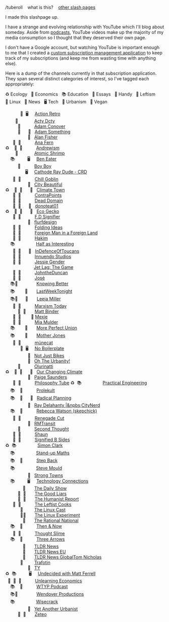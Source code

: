 /tuberoll&nbsp;&nbsp;&nbsp;&nbsp;<a title="Blogroll, but for YouTube subscriptions" onclick="alert('Blogroll, but for YouTube subscriptions')">what is this?</a>&nbsp;&nbsp;&nbsp;&nbsp;[other slash pages](/slashes.md)

I made this slashpage up.

I have a strange and evolving relationship with YouTube which I'll blog about someday. Aside from [podcasts](/podroll.md), YouTube videos make up the majority of my media consumption so I thought that they deserved their own page.

I don't have a Google account, but watching YouTube is important enough to me that I created a [custom subscription management application](https://john.me.tz/youtube) to keep track of my subscriptions (and keep me from wasting time with anything else).

Here is a dump of the channels currently in that subscription application. They span several distinct categories of interest, so I've tagged each appropriately:

♻️&nbsp;Ecology&nbsp;&nbsp;&#32;
💸&nbsp;Economics&nbsp;&nbsp;&#32;
📚&nbsp;Education&nbsp;&nbsp;&#32;
📝&nbsp;Essays&nbsp;&nbsp;&#32;
🔨&nbsp;Handy&nbsp;&nbsp;&#32;
🌹&nbsp;Leftism&nbsp;&nbsp;&#32;
🐧&nbsp;Linux&nbsp;&nbsp;&#32;
📰&nbsp;News&nbsp;&nbsp;&#32;
🖥️&nbsp;Tech&nbsp;&nbsp;&#32;
🚊&nbsp;Urbanism&nbsp;&nbsp;&#32;
🥕&nbsp;Vegan&nbsp;&nbsp;&#32;

&nbsp;&nbsp;&nbsp;&nbsp;&nbsp;&nbsp;&nbsp;&nbsp;&nbsp;&nbsp;&nbsp;&nbsp;🐧&nbsp;&nbsp;🖥️&nbsp;&nbsp;&nbsp;&nbsp;&nbsp;[Action&nbsp;Retro](https://www.youtube.com/channel/UCoL8olX-259lS1N6QPyP4IQ)<br>
&nbsp;&nbsp;&nbsp;&nbsp;&nbsp;&nbsp;&nbsp;&nbsp;🔨&nbsp;&nbsp;&nbsp;&nbsp;&nbsp;&nbsp;&nbsp;&nbsp;&nbsp;&nbsp;&nbsp;&nbsp;&nbsp;[Acty&nbsp;Dcty](https://www.youtube.com/channel/UC9WVr_QM5Q06r6qTQlzLpjQ)<br>
&nbsp;&nbsp;&nbsp;&nbsp;&nbsp;&nbsp;&nbsp;&nbsp;&nbsp;&nbsp;🌹&nbsp;&nbsp;&nbsp;&nbsp;&nbsp;&nbsp;&nbsp;&nbsp;&nbsp;&nbsp;&nbsp;[Adam&nbsp;Conover](https://www.youtube.com/channel/UC-kM5kL9CgjN9s9pim089gg)<br>
&nbsp;&nbsp;&nbsp;&nbsp;&nbsp;&nbsp;&nbsp;&nbsp;&nbsp;&nbsp;🌹&nbsp;&nbsp;&nbsp;&nbsp;&nbsp;&nbsp;🚊&nbsp;&nbsp;&nbsp;[Adam&nbsp;Something](https://www.youtube.com/channel/UCcvfHa-GHSOHFAjU0-Ie57A)<br>
&nbsp;&nbsp;&nbsp;&nbsp;&nbsp;&nbsp;&nbsp;&nbsp;&nbsp;&nbsp;&nbsp;&nbsp;&nbsp;&nbsp;&nbsp;&nbsp;&nbsp;&nbsp;🚊&nbsp;&nbsp;&nbsp;[Alan&nbsp;Fisher](https://www.youtube.com/channel/UC-LM91jkqJdWFvm9B5G-w7Q)<br>
&nbsp;&nbsp;&nbsp;&nbsp;&nbsp;&nbsp;📝&nbsp;&nbsp;🌹&nbsp;&nbsp;&nbsp;&nbsp;&nbsp;&nbsp;&nbsp;&nbsp;&nbsp;&nbsp;&nbsp;[Ana&nbsp;Fern](https://www.youtube.com/channel/UCMqX7lwJL_FdL5b_-AiJkWA)<br>
♻️&nbsp;&nbsp;&nbsp;&nbsp;📝&nbsp;&nbsp;🌹&nbsp;&nbsp;&nbsp;&nbsp;&nbsp;&nbsp;&nbsp;&nbsp;&nbsp;&nbsp;&nbsp;[Andrewism](https://www.youtube.com/channel/UCN__G2hSqRKuqedN3M0JCDg)<br>
&nbsp;&nbsp;&nbsp;&nbsp;&nbsp;&nbsp;&nbsp;&nbsp;🔨&nbsp;&nbsp;&nbsp;&nbsp;&nbsp;&nbsp;&nbsp;&nbsp;&nbsp;&nbsp;&nbsp;&nbsp;&nbsp;[Atomic&nbsp;Shrimp](https://www.youtube.com/channel/UCSl5Uxu2LyaoAoMMGp6oTJA)<br>
&nbsp;&nbsp;&nbsp;&nbsp;📚&nbsp;&nbsp;&nbsp;&nbsp;&nbsp;&nbsp;&nbsp;&nbsp;&nbsp;&nbsp;🖥️&nbsp;&nbsp;&nbsp;&nbsp;&nbsp;[Ben&nbsp;Eater](https://www.youtube.com/channel/UCS0N5baNlQWJCUrhCEo8WlA)<br>
&nbsp;&nbsp;&nbsp;&nbsp;&nbsp;&nbsp;&nbsp;&nbsp;&nbsp;&nbsp;🌹&nbsp;&nbsp;&nbsp;&nbsp;&nbsp;&nbsp;&nbsp;&nbsp;&nbsp;&nbsp;&nbsp;[Boy&nbsp;Boy](https://www.youtube.com/channel/UC_S45UpAYVuc0fYEcHN9BVQ)<br>
&nbsp;&nbsp;&nbsp;&nbsp;&nbsp;&nbsp;&nbsp;&nbsp;&nbsp;&nbsp;&nbsp;&nbsp;&nbsp;&nbsp;&nbsp;&nbsp;🖥️&nbsp;&nbsp;&nbsp;&nbsp;&nbsp;[Cathode&nbsp;Ray&nbsp;Dude&nbsp;-&nbsp;CRD](https://www.youtube.com/channel/UCXnNibvR_YIdyPs8PZIBoEw)<br>
&nbsp;&nbsp;&nbsp;&nbsp;&nbsp;&nbsp;📝&nbsp;&nbsp;🌹&nbsp;&nbsp;&nbsp;&nbsp;&nbsp;&nbsp;&nbsp;&nbsp;&nbsp;&nbsp;&nbsp;[Chill&nbsp;Goblin](https://www.youtube.com/channel/UC4gHQVTdWoU40Lm-dqhe0UQ)<br>
&nbsp;&nbsp;&nbsp;&nbsp;&nbsp;&nbsp;&nbsp;&nbsp;&nbsp;&nbsp;&nbsp;&nbsp;&nbsp;&nbsp;&nbsp;&nbsp;&nbsp;&nbsp;🚊&nbsp;&nbsp;&nbsp;[City&nbsp;Beautiful](https://www.youtube.com/channel/UCGc8ZVCsrR3dAuhvUbkbToQ)<br>
♻️&nbsp;&nbsp;&nbsp;&nbsp;📝&nbsp;&nbsp;🌹&nbsp;&nbsp;&nbsp;&nbsp;&nbsp;&nbsp;🚊&nbsp;&nbsp;&nbsp;[Climate&nbsp;Town](https://www.youtube.com/channel/UCuVLG9pThvBABcYCm7pkNkA)<br>
&nbsp;&nbsp;&nbsp;&nbsp;&nbsp;&nbsp;📝&nbsp;&nbsp;🌹&nbsp;&nbsp;&nbsp;&nbsp;&nbsp;&nbsp;&nbsp;&nbsp;&nbsp;&nbsp;&nbsp;[ContraPoints](https://www.youtube.com/channel/UCNvsIonJdJ5E4EXMa65VYpA)<br>
&nbsp;&nbsp;&nbsp;&nbsp;&nbsp;&nbsp;📝&nbsp;&nbsp;🌹&nbsp;&nbsp;&nbsp;&nbsp;&nbsp;&nbsp;&nbsp;&nbsp;&nbsp;&nbsp;&nbsp;[Dead&nbsp;Domain](https://www.youtube.com/channel/UCAc145AxrdULcdOUfD8T-kg)<br>
&nbsp;&nbsp;&nbsp;&nbsp;&nbsp;&nbsp;📝&nbsp;&nbsp;🌹&nbsp;&nbsp;&nbsp;&nbsp;&nbsp;&nbsp;🚊&nbsp;&nbsp;&nbsp;[donoteat01](https://www.youtube.com/channel/UCFdazs-6CNzSVv1J0a-qy4A)<br>
♻️&nbsp;&nbsp;&nbsp;&nbsp;📝&nbsp;&nbsp;🌹&nbsp;&nbsp;&nbsp;&nbsp;&nbsp;&nbsp;🚊&nbsp;&nbsp;&nbsp;[Eco&nbsp;Gecko](https://www.youtube.com/channel/UCJZV6sai-juDs4zAbAMVhfA)<br>
&nbsp;&nbsp;&nbsp;&nbsp;&nbsp;&nbsp;📝&nbsp;&nbsp;🌹&nbsp;&nbsp;&nbsp;&nbsp;&nbsp;&nbsp;&nbsp;&nbsp;&nbsp;&nbsp;&nbsp;[F.D&nbsp;Signifier](https://www.youtube.com/channel/UCgi2u-lGY-2i2ubLsUr6FbQ)<br>
&nbsp;&nbsp;&nbsp;&nbsp;&nbsp;&nbsp;&nbsp;&nbsp;&nbsp;&nbsp;&nbsp;&nbsp;&nbsp;&nbsp;&nbsp;&nbsp;&nbsp;&nbsp;🚊&nbsp;&nbsp;&nbsp;[flurfdesign](https://www.youtube.com/channel/UC4Ea08o2cjuswigA89V32DA)<br>
&nbsp;&nbsp;&nbsp;&nbsp;&nbsp;&nbsp;📝&nbsp;&nbsp;🌹&nbsp;&nbsp;&nbsp;&nbsp;&nbsp;&nbsp;&nbsp;&nbsp;&nbsp;&nbsp;&nbsp;[Folding&nbsp;Ideas](https://www.youtube.com/channel/UCyNtlmLB73-7gtlBz00XOQQ)<br>
&nbsp;&nbsp;&nbsp;&nbsp;&nbsp;&nbsp;📝&nbsp;&nbsp;🌹&nbsp;&nbsp;&nbsp;&nbsp;&nbsp;&nbsp;&nbsp;&nbsp;&nbsp;&nbsp;&nbsp;[Foreign&nbsp;Man in a Foreign Land](https://www.youtube.com/channel/UC1qBXNO9sM4xV0wKC0_SlYQ)<br>
&nbsp;&nbsp;&nbsp;&nbsp;&nbsp;&nbsp;📝&nbsp;&nbsp;🌹&nbsp;&nbsp;&nbsp;&nbsp;&nbsp;&nbsp;&nbsp;&nbsp;&nbsp;&nbsp;&nbsp;[Hakim](https://www.youtube.com/channel/UCPPZoYsfoSekIpLcz9plX1Q)<br>
&nbsp;&nbsp;&nbsp;&nbsp;📚&nbsp;&nbsp;&nbsp;&nbsp;&nbsp;&nbsp;&nbsp;&nbsp;&nbsp;&nbsp;&nbsp;&nbsp;&nbsp;&nbsp;&nbsp;&nbsp;&nbsp;[Half&nbsp;as&nbsp;Interesting](https://www.youtube.com/channel/UCuCkxoKLYO_EQ2GeFtbM_bw)<br>
&nbsp;&nbsp;&nbsp;&nbsp;&nbsp;&nbsp;📝&nbsp;&nbsp;🌹&nbsp;&nbsp;&nbsp;&nbsp;&nbsp;&nbsp;🚊&nbsp;&nbsp;&nbsp;[InDefenceOfToucans](https://www.youtube.com/channel/UCf64D7Vl2l4dZcVgDXlAkgg)<br>
&nbsp;&nbsp;&nbsp;&nbsp;&nbsp;&nbsp;📝&nbsp;&nbsp;🌹&nbsp;&nbsp;&nbsp;&nbsp;&nbsp;&nbsp;&nbsp;&nbsp;&nbsp;&nbsp;&nbsp;[Innuendo&nbsp;Studios](https://www.youtube.com/channel/UC5fdssPqmmGhkhsJi4VcckA)<br>
&nbsp;&nbsp;&nbsp;&nbsp;&nbsp;&nbsp;📝&nbsp;&nbsp;🌹&nbsp;&nbsp;&nbsp;&nbsp;&nbsp;&nbsp;&nbsp;&nbsp;&nbsp;&nbsp;&nbsp;[Jessie&nbsp;Gender](https://www.youtube.com/channel/UChBcQ24GbjS5xCXm3K4e8-A)<br>
&nbsp;&nbsp;&nbsp;&nbsp;&nbsp;&nbsp;&nbsp;&nbsp;&nbsp;&nbsp;&nbsp;&nbsp;&nbsp;&nbsp;&nbsp;&nbsp;&nbsp;&nbsp;&nbsp;&nbsp;&nbsp;&nbsp;&nbsp;[Jet&nbsp;Lag: The Game](https://www.youtube.com/channel/UCxkM67T_Iele-mRVUiBkRqg)<br>
&nbsp;&nbsp;&nbsp;&nbsp;&nbsp;&nbsp;📝&nbsp;&nbsp;🌹&nbsp;&nbsp;&nbsp;&nbsp;&nbsp;&nbsp;&nbsp;&nbsp;&nbsp;&nbsp;&nbsp;[JohntheDuncan](https://www.youtube.com/channel/UCjZNuiHWaxFhtaI1EAlSXlg)<br>
&nbsp;&nbsp;&nbsp;&nbsp;&nbsp;&nbsp;📝&nbsp;&nbsp;🌹&nbsp;&nbsp;&nbsp;&nbsp;&nbsp;&nbsp;&nbsp;&nbsp;&nbsp;&nbsp;&nbsp;[José](https://www.youtube.com/channel/UCeDKIj0G5XbultKOQnacu_w)<br>
&nbsp;&nbsp;&nbsp;&nbsp;📚📝&nbsp;&nbsp;&nbsp;&nbsp;&nbsp;&nbsp;&nbsp;&nbsp;&nbsp;&nbsp;&nbsp;&nbsp;&nbsp;&nbsp;&nbsp;[Knowing&nbsp;Better](https://www.youtube.com/channel/UC8XjmAEDVZSCQjI150cb4QA)<br>
&nbsp;&nbsp;&nbsp;&nbsp;📚&nbsp;&nbsp;&nbsp;&nbsp;&nbsp;&nbsp;&nbsp;&nbsp;📰&nbsp;&nbsp;&nbsp;&nbsp;&nbsp;&nbsp;&nbsp;[LastWeekTonight](https://www.youtube.com/channel/UC3XTzVzaHQEd30rQbuvCtTQ)<br>
&nbsp;&nbsp;&nbsp;&nbsp;📚📝&nbsp;&nbsp;&nbsp;&nbsp;&nbsp;&nbsp;📰&nbsp;&nbsp;&nbsp;&nbsp;&nbsp;&nbsp;&nbsp;[Leeja&nbsp;Miller](https://www.youtube.com/channel/UCb3cDvWiHwRzQaK81PrISbg)<br>
&nbsp;&nbsp;&nbsp;&nbsp;&nbsp;&nbsp;📝&nbsp;&nbsp;🌹&nbsp;&nbsp;&nbsp;&nbsp;&nbsp;&nbsp;&nbsp;&nbsp;&nbsp;&nbsp;&nbsp;[Marxism&nbsp;Today](https://www.youtube.com/channel/UCpBRZBzWQ_cCc_9zKG08L-g)<br>
&nbsp;&nbsp;&nbsp;&nbsp;&nbsp;&nbsp;&nbsp;&nbsp;&nbsp;&nbsp;🌹&nbsp;&nbsp;📰&nbsp;&nbsp;&nbsp;&nbsp;&nbsp;&nbsp;&nbsp;[Matt&nbsp;Binder](https://www.youtube.com/channel/UChTUjTgpEv-e88UDAaUIsPA)<br>
&nbsp;&nbsp;&nbsp;&nbsp;&nbsp;&nbsp;📝&nbsp;&nbsp;🌹&nbsp;&nbsp;&nbsp;&nbsp;&nbsp;&nbsp;&nbsp;&nbsp;🥕&nbsp;[Mexie](https://www.youtube.com/channel/UCepkun0sH16b-mqxBN22ogA)<br>
&nbsp;&nbsp;&nbsp;&nbsp;&nbsp;&nbsp;📝&nbsp;&nbsp;🌹&nbsp;&nbsp;&nbsp;&nbsp;&nbsp;&nbsp;&nbsp;&nbsp;&nbsp;&nbsp;&nbsp;[Mia&nbsp;Mulder](https://www.youtube.com/channel/UC_OttpBEWWzSUlZbk5qmhSA)<br>
&nbsp;&nbsp;&nbsp;&nbsp;📚&nbsp;&nbsp;&nbsp;&nbsp;&nbsp;&nbsp;&nbsp;&nbsp;📰&nbsp;&nbsp;&nbsp;&nbsp;&nbsp;&nbsp;&nbsp;[More&nbsp;Perfect&nbsp;Union](https://www.youtube.com/channel/UCehBVAPy-bxmnbNARF-_tvA)<br>
&nbsp;&nbsp;&nbsp;&nbsp;📚&nbsp;&nbsp;&nbsp;&nbsp;&nbsp;&nbsp;&nbsp;&nbsp;📰&nbsp;&nbsp;&nbsp;&nbsp;&nbsp;&nbsp;&nbsp;[Mother&nbsp;Jones](https://www.youtube.com/channel/UCbWB33FQvFiV0Pq9Calkgzw)<br>
&nbsp;&nbsp;&nbsp;&nbsp;&nbsp;&nbsp;📝&nbsp;&nbsp;🌹&nbsp;&nbsp;&nbsp;&nbsp;&nbsp;&nbsp;&nbsp;&nbsp;&nbsp;&nbsp;&nbsp;[münecat](https://www.youtube.com/channel/UCqNpjt_UcMPgm_9gphZgHYA)<br>
&nbsp;&nbsp;&nbsp;&nbsp;&nbsp;&nbsp;&nbsp;&nbsp;&nbsp;&nbsp;&nbsp;&nbsp;🐧&nbsp;&nbsp;🖥️&nbsp;&nbsp;&nbsp;&nbsp;&nbsp;[No&nbsp;Boilerplate](https://www.youtube.com/channel/UCUMwY9iS8oMyWDYIe6_RmoA)<br>
&nbsp;&nbsp;&nbsp;&nbsp;&nbsp;&nbsp;&nbsp;&nbsp;&nbsp;&nbsp;&nbsp;&nbsp;&nbsp;&nbsp;&nbsp;&nbsp;&nbsp;&nbsp;🚊&nbsp;&nbsp;&nbsp;[Not&nbsp;Just Bikes](https://www.youtube.com/channel/UC0intLFzLaudFG-xAvUEO-A)<br>
&nbsp;&nbsp;&nbsp;&nbsp;&nbsp;&nbsp;&nbsp;&nbsp;&nbsp;&nbsp;&nbsp;&nbsp;&nbsp;&nbsp;&nbsp;&nbsp;&nbsp;&nbsp;🚊&nbsp;&nbsp;&nbsp;[Oh&nbsp;The Urbanity!](https://www.youtube.com/channel/UCN5CBM1NkqDYAHgS-AbgGHA)<br>
&nbsp;&nbsp;&nbsp;&nbsp;&nbsp;&nbsp;&nbsp;&nbsp;&nbsp;&nbsp;🌹&nbsp;&nbsp;&nbsp;&nbsp;&nbsp;&nbsp;&nbsp;&nbsp;&nbsp;&nbsp;&nbsp;[Olurinatti](https://www.youtube.com/channel/UCb-capTCx4yI3fjZrtDKKEw)<br>
♻️&nbsp;&nbsp;&nbsp;&nbsp;📝&nbsp;&nbsp;🌹&nbsp;&nbsp;&nbsp;&nbsp;&nbsp;&nbsp;🚊&nbsp;&nbsp;&nbsp;[Our&nbsp;Changing&nbsp;Climate](https://www.youtube.com/channel/UCNXvxXpDJXp-mZu3pFMzYHQ)<br>
&nbsp;&nbsp;&nbsp;&nbsp;&nbsp;&nbsp;&nbsp;&nbsp;&nbsp;&nbsp;&nbsp;&nbsp;&nbsp;&nbsp;&nbsp;&nbsp;&nbsp;&nbsp;🚊&nbsp;&nbsp;&nbsp;[Paige&nbsp;Saunders](https://www.youtube.com/channel/UCHiJHOoJkjGr28MQb7TzYcg)<br>
&nbsp;&nbsp;&nbsp;&nbsp;&nbsp;&nbsp;📝&nbsp;&nbsp;🌹&nbsp;&nbsp;&nbsp;&nbsp;&nbsp;&nbsp;&nbsp;&nbsp;&nbsp;&nbsp;&nbsp;[Philosophy&nbsp;Tube](https://www.youtube.com/channel/UC2PA-AKmVpU6NKCGtZq_rKQ)
♻️&nbsp;&nbsp;📚&nbsp;&nbsp;&nbsp;&nbsp;&nbsp;&nbsp;&nbsp;&nbsp;&nbsp;&nbsp;&nbsp;&nbsp;&nbsp;&nbsp;&nbsp;&nbsp;&nbsp;[Practical&nbsp;Engineering](https://www.youtube.com/channel/UCMOqf8ab-42UUQIdVoKwjlQ)<br>
&nbsp;&nbsp;&nbsp;&nbsp;📚&nbsp;&nbsp;&nbsp;&nbsp;🌹&nbsp;&nbsp;&nbsp;&nbsp;&nbsp;&nbsp;&nbsp;&nbsp;&nbsp;&nbsp;&nbsp;[Prolekult](https://www.youtube.com/channel/UCEBbylt9Rax3nOP_hyPnMPA)<br>
&nbsp;&nbsp;&nbsp;&nbsp;📚&nbsp;&nbsp;&nbsp;&nbsp;🌹&nbsp;&nbsp;&nbsp;&nbsp;&nbsp;&nbsp;🚊&nbsp;&nbsp;&nbsp;[Radical&nbsp;Planning](https://www.youtube.com/channel/UCVsXLZFKoS6LqR5VzNWzU9g)<br>
&nbsp;&nbsp;&nbsp;&nbsp;&nbsp;&nbsp;&nbsp;&nbsp;&nbsp;&nbsp;&nbsp;&nbsp;&nbsp;&nbsp;&nbsp;&nbsp;&nbsp;&nbsp;🚊&nbsp;&nbsp;&nbsp;[Ray&nbsp;Delahanty&nbsp;|&npbs;CityNerd](https://www.youtube.com/channel/UCfgtNfWCtsLKutY-BHzIb9Q)<br>
&nbsp;&nbsp;&nbsp;&nbsp;📚&nbsp;&nbsp;&nbsp;&nbsp;🌹&nbsp;&nbsp;&nbsp;&nbsp;&nbsp;&nbsp;&nbsp;&nbsp;&nbsp;&nbsp;&nbsp;[Rebecca&nbsp;Watson&nbsp;(skepchick)](https://www.youtube.com/channel/UCFJxE0l3cVYU4kHzi4qVEkw)<br>
&nbsp;&nbsp;&nbsp;&nbsp;&nbsp;&nbsp;📝&nbsp;&nbsp;🌹&nbsp;&nbsp;&nbsp;&nbsp;&nbsp;&nbsp;&nbsp;&nbsp;&nbsp;&nbsp;&nbsp;[Renegade&nbsp;Cut](https://www.youtube.com/channel/UC9infsKo33_2LUoiqXGgQWg)<br>
&nbsp;&nbsp;&nbsp;&nbsp;&nbsp;&nbsp;&nbsp;&nbsp;&nbsp;&nbsp;&nbsp;&nbsp;&nbsp;&nbsp;&nbsp;&nbsp;&nbsp;&nbsp;🚊&nbsp;&nbsp;&nbsp;[RMTransit](https://www.youtube.com/channel/UCf4iKXL_SJQ5d0qsKkboRRQ)<br>
&nbsp;&nbsp;&nbsp;&nbsp;&nbsp;&nbsp;&nbsp;&nbsp;&nbsp;&nbsp;🌹&nbsp;&nbsp;&nbsp;&nbsp;&nbsp;&nbsp;&nbsp;&nbsp;&nbsp;&nbsp;&nbsp;[Second&nbsp;Thought](https://www.youtube.com/channel/UCJm2TgUqtK1_NLBrjNQ1P-w)<br>
&nbsp;&nbsp;&nbsp;&nbsp;&nbsp;&nbsp;📝&nbsp;&nbsp;🌹&nbsp;&nbsp;&nbsp;&nbsp;&nbsp;&nbsp;&nbsp;&nbsp;&nbsp;&nbsp;&nbsp;[Shaun](https://www.youtube.com/channel/UCJ6o36XL0CpYb6U5dNBiXHQ)<br>
&nbsp;&nbsp;&nbsp;&nbsp;&nbsp;&nbsp;📝&nbsp;&nbsp;🌹&nbsp;&nbsp;&nbsp;&nbsp;&nbsp;&nbsp;&nbsp;&nbsp;&nbsp;&nbsp;&nbsp;[Signified&nbsp;B Sides](https://www.youtube.com/channel/UCInOR_Jhe-MH-IDSJ2BSOVA)<br>
♻️&nbsp;&nbsp;📚&nbsp;&nbsp;&nbsp;&nbsp;&nbsp;&nbsp;&nbsp;&nbsp;&nbsp;&nbsp;&nbsp;&nbsp;&nbsp;&nbsp;&nbsp;&nbsp;&nbsp;[Simon&nbsp;Clark](https://www.youtube.com/channel/UCRRr_xrOm66qaigIbwFLvbQ)<br>
&nbsp;&nbsp;&nbsp;&nbsp;📚&nbsp;&nbsp;&nbsp;&nbsp;&nbsp;&nbsp;&nbsp;&nbsp;&nbsp;&nbsp;&nbsp;&nbsp;&nbsp;&nbsp;&nbsp;&nbsp;&nbsp;[Stand-up&nbsp;Maths](https://www.youtube.com/channel/UCSju5G2aFaWMqn-_0YBtq5A)<br>
&nbsp;&nbsp;&nbsp;&nbsp;📚&nbsp;&nbsp;&nbsp;&nbsp;🌹&nbsp;&nbsp;&nbsp;&nbsp;&nbsp;&nbsp;&nbsp;&nbsp;&nbsp;&nbsp;&nbsp;[Step&nbsp;Back](https://www.youtube.com/channel/UCxTdWpLJurbGlFMWOwXWG_A)<br>
&nbsp;&nbsp;&nbsp;&nbsp;📚&nbsp;&nbsp;&nbsp;&nbsp;&nbsp;&nbsp;&nbsp;&nbsp;&nbsp;&nbsp;&nbsp;&nbsp;&nbsp;&nbsp;&nbsp;&nbsp;&nbsp;[Steve&nbsp;Mould](https://www.youtube.com/channel/UCEIwxahdLz7bap-VDs9h35A)<br>
&nbsp;&nbsp;&nbsp;&nbsp;&nbsp;&nbsp;&nbsp;&nbsp;&nbsp;&nbsp;&nbsp;&nbsp;&nbsp;&nbsp;&nbsp;&nbsp;&nbsp;&nbsp;🚊&nbsp;&nbsp;&nbsp;[Strong&nbsp;Towns](https://www.youtube.com/channel/UCTeYrzSQ3YCp3RovGH4y8Ew)<br>
&nbsp;&nbsp;&nbsp;&nbsp;📚&nbsp;&nbsp;&nbsp;&nbsp;&nbsp;&nbsp;&nbsp;&nbsp;&nbsp;&nbsp;🖥️&nbsp;&nbsp;&nbsp;&nbsp;&nbsp;[Technology&nbsp;Connections](https://www.youtube.com/channel/UCy0tKL1T7wFoYcxCe0xjN6Q)<br>
&nbsp;&nbsp;&nbsp;&nbsp;&nbsp;&nbsp;&nbsp;&nbsp;&nbsp;&nbsp;&nbsp;&nbsp;&nbsp;&nbsp;📰&nbsp;&nbsp;&nbsp;&nbsp;&nbsp;&nbsp;&nbsp;[The&nbsp;Daily Show](https://www.youtube.com/channel/UCwWhs_6x42TyRM4Wstoq8HA)<br>
&nbsp;&nbsp;&nbsp;&nbsp;&nbsp;&nbsp;&nbsp;&nbsp;&nbsp;&nbsp;🌹&nbsp;&nbsp;📰&nbsp;&nbsp;&nbsp;&nbsp;&nbsp;&nbsp;&nbsp;[The&nbsp;Good Liars](https://www.youtube.com/channel/UCUNOwz9KTDIhhTTN3_ptUDA)<br>
&nbsp;&nbsp;&nbsp;&nbsp;&nbsp;&nbsp;&nbsp;&nbsp;&nbsp;&nbsp;🌹&nbsp;&nbsp;📰&nbsp;&nbsp;&nbsp;&nbsp;&nbsp;&nbsp;&nbsp;[The&nbsp;Humanist&nbsp;Report](https://www.youtube.com/channel/UC7Q4rvzJDbHeBHYk5rnvZeA)<br>
&nbsp;&nbsp;&nbsp;&nbsp;&nbsp;&nbsp;📝&nbsp;&nbsp;🌹&nbsp;&nbsp;&nbsp;&nbsp;&nbsp;&nbsp;&nbsp;&nbsp;&nbsp;&nbsp;&nbsp;[The&nbsp;Leftist Cooks](https://www.youtube.com/channel/UC358urzyldvD78E9o2sR-Og)<br>
&nbsp;&nbsp;&nbsp;&nbsp;&nbsp;&nbsp;&nbsp;&nbsp;&nbsp;&nbsp;&nbsp;&nbsp;🐧&nbsp;&nbsp;&nbsp;&nbsp;&nbsp;&nbsp;&nbsp;&nbsp;&nbsp;[The&nbsp;Linux Cast](https://www.youtube.com/channel/UCylGUf9BvQooEFjgdNudoQg)<br>
&nbsp;&nbsp;&nbsp;&nbsp;&nbsp;&nbsp;&nbsp;&nbsp;&nbsp;&nbsp;&nbsp;&nbsp;🐧📰&nbsp;&nbsp;&nbsp;&nbsp;&nbsp;&nbsp;&nbsp;[The&nbsp;Linux&nbsp;Experiment](https://www.youtube.com/channel/UC5UAwBUum7CPN5buc-_N1Fw)<br>
&nbsp;&nbsp;&nbsp;&nbsp;&nbsp;&nbsp;&nbsp;&nbsp;&nbsp;&nbsp;&nbsp;&nbsp;&nbsp;&nbsp;📰&nbsp;&nbsp;&nbsp;&nbsp;&nbsp;&nbsp;&nbsp;[The&nbsp;Rational&nbsp;National](https://www.youtube.com/channel/UCo9oQdIk1MfcnzypG3UnURA)<br>
&nbsp;&nbsp;&nbsp;&nbsp;📚&nbsp;&nbsp;&nbsp;&nbsp;🌹&nbsp;&nbsp;&nbsp;&nbsp;&nbsp;&nbsp;&nbsp;&nbsp;&nbsp;&nbsp;&nbsp;[Then&nbsp;& Now](https://www.youtube.com/channel/UCkS_HP3m9NXOgswVAKbMeJQ)<br>
&nbsp;&nbsp;&nbsp;&nbsp;&nbsp;&nbsp;📝&nbsp;&nbsp;🌹&nbsp;&nbsp;&nbsp;&nbsp;&nbsp;&nbsp;&nbsp;&nbsp;&nbsp;&nbsp;&nbsp;[Thought&nbsp;Slime](https://www.youtube.com/channel/UCrr7y8rEXb7_RiVniwvzk9w)<br>
&nbsp;&nbsp;&nbsp;&nbsp;📚&nbsp;&nbsp;&nbsp;&nbsp;🌹&nbsp;&nbsp;&nbsp;&nbsp;&nbsp;&nbsp;&nbsp;&nbsp;&nbsp;&nbsp;&nbsp;[Three&nbsp;Arrows](https://www.youtube.com/channel/UCCT8a7d6S6RJUivBgNRsiYg)<br>
&nbsp;&nbsp;&nbsp;&nbsp;&nbsp;&nbsp;&nbsp;&nbsp;&nbsp;&nbsp;&nbsp;&nbsp;&nbsp;&nbsp;📰&nbsp;&nbsp;&nbsp;&nbsp;&nbsp;&nbsp;&nbsp;[TLDR&nbsp;News](https://www.youtube.com/channel/UCSMqateX8OA2s1wsOR2EgJA)<br>
&nbsp;&nbsp;&nbsp;&nbsp;&nbsp;&nbsp;&nbsp;&nbsp;&nbsp;&nbsp;&nbsp;&nbsp;&nbsp;&nbsp;📰&nbsp;&nbsp;&nbsp;&nbsp;&nbsp;&nbsp;&nbsp;[TLDR&nbsp;News EU](https://www.youtube.com/channel/UC-eegKVWEgBCa4OzjnK_PtA)<br>
&nbsp;&nbsp;&nbsp;&nbsp;&nbsp;&nbsp;&nbsp;&nbsp;&nbsp;&nbsp;&nbsp;&nbsp;&nbsp;&nbsp;📰&nbsp;&nbsp;&nbsp;&nbsp;&nbsp;&nbsp;&nbsp;[TLDR&nbsp;News Global](https://www.youtube.com/channel/UC-uhvujip5deVcEtLxnW8qg)[Tom&nbsp;Nicholas](https://www.youtube.com/channel/UCxt2r57cLastdmrReiQJkEg)<br>
&nbsp;&nbsp;&nbsp;&nbsp;&nbsp;&nbsp;&nbsp;&nbsp;&nbsp;&nbsp;&nbsp;&nbsp;🐧&nbsp;&nbsp;&nbsp;&nbsp;&nbsp;&nbsp;&nbsp;&nbsp;&nbsp;[Trafotin](https://www.youtube.com/channel/UC5U7mHlhP6s6478wd7ZvnhA)<br>
&nbsp;&nbsp;&nbsp;&nbsp;&nbsp;&nbsp;&nbsp;&nbsp;&nbsp;&nbsp;&nbsp;&nbsp;&nbsp;&nbsp;&nbsp;&nbsp;&nbsp;&nbsp;🚊&nbsp;&nbsp;&nbsp;[TY](https://www.youtube.com/channel/UCpwbkZqdyROeDMy40CPshsg)<br>
♻️&nbsp;&nbsp;📚&nbsp;&nbsp;&nbsp;&nbsp;&nbsp;&nbsp;&nbsp;&nbsp;&nbsp;&nbsp;🖥️&nbsp;&nbsp;&nbsp;&nbsp;&nbsp;[Undecided&nbsp;with&nbsp;Matt&nbsp;Ferrell](https://www.youtube.com/channel/UCjtUS7-SZTi6pXjUbzGHQCg)<br>
&nbsp;&nbsp;💸&nbsp;&nbsp;📝&nbsp;&nbsp;🌹&nbsp;&nbsp;&nbsp;&nbsp;&nbsp;&nbsp;&nbsp;&nbsp;&nbsp;&nbsp;&nbsp;[Unlearning&nbsp;Economics](https://www.youtube.com/channel/UC4V_jMdRbbTrmBVJB6FDzgw)<br>
&nbsp;&nbsp;&nbsp;&nbsp;📚&nbsp;&nbsp;&nbsp;&nbsp;🌹&nbsp;&nbsp;&nbsp;&nbsp;&nbsp;&nbsp;&nbsp;&nbsp;&nbsp;&nbsp;&nbsp;[WTYP&nbsp;Podcast](https://www.youtube.com/channel/UCPxHg4192hLDpTI2w7F9rPg)<br>
&nbsp;&nbsp;&nbsp;&nbsp;📚📝&nbsp;&nbsp;&nbsp;&nbsp;&nbsp;&nbsp;&nbsp;&nbsp;&nbsp;&nbsp;&nbsp;&nbsp;&nbsp;&nbsp;&nbsp;[Wendover&nbsp;Productions](https://www.youtube.com/channel/UC9RM-iSvTu1uPJb8X5yp3EQ)<br>
&nbsp;&nbsp;&nbsp;&nbsp;📚&nbsp;&nbsp;&nbsp;&nbsp;&nbsp;&nbsp;&nbsp;&nbsp;&nbsp;&nbsp;&nbsp;&nbsp;&nbsp;&nbsp;&nbsp;&nbsp;&nbsp;[Wisecrack](https://www.youtube.com/channel/UC6-ymYjG0SU0jUWnWh9ZzEQ)<br>
&nbsp;&nbsp;&nbsp;&nbsp;&nbsp;&nbsp;&nbsp;&nbsp;&nbsp;&nbsp;&nbsp;&nbsp;&nbsp;&nbsp;&nbsp;&nbsp;&nbsp;&nbsp;🚊&nbsp;&nbsp;&nbsp;[Yet&nbsp;Another&nbsp;Urbanist](https://www.youtube.com/channel/UCDcdv91SdfM0GnVqfBtl8CA)<br>
&nbsp;&nbsp;&nbsp;&nbsp;&nbsp;&nbsp;&nbsp;&nbsp;&nbsp;&nbsp;🌹&nbsp;&nbsp;📰&nbsp;&nbsp;&nbsp;&nbsp;&nbsp;&nbsp;&nbsp;[Zeteo](https://www.youtube.com/channel/UCVG72F2Q5yCmLQfctNK6M2A)<br>
